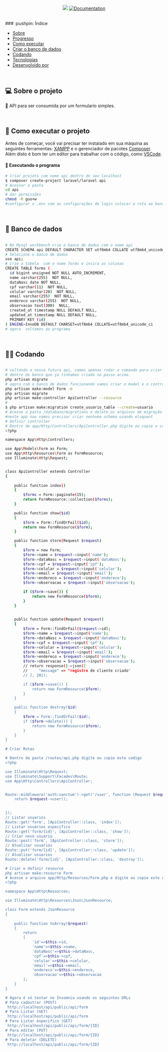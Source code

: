 <p align="center"> 
   <img src="https://img.shields.io/badge/version-1.0-red.svg" />
  
  <a href="https://github.com/Flameuss">
    <img alt="Documentation" src="https://img.shields.io/badge/documentation-yes-brightgreen.svg" target="_blank" />
  </a>
</p>

<br>
### :pushpin: Índice

- [Sobre](#sobre-o-projeto)
- [Progresso](#progresso)
- [Como executar](#executar)
- [Criar o banco de dados](#banco-de-dados)
- [Codando](#coding)
- [Tecnologias](#tecnologia)
- [Desenvolvido por](#desenvolvido)

<br>
<a id="sobre-o-projeto"></a>

## 💻 Sobre o projeto

:memo: API para ser consumida por um formulario simples.

<br>
<a id="executar"></a>

## 🚀 Como executar o projeto
Antes de começar, você vai precisar ter instalado em sua máquina as seguintes ferramentas:
[XAMPP](https://www.apachefriends.org/pt_br/index.html) e o gerenciador de pacotes [Composer](https://getcomposer.org/).
Além disto é bom ter um editor para trabalhar com o código, como [VSCode](https://code.visualstudio.com/).
<br>

#### 🧭 Executando o programa

```bash
# Criar projeto com nome api dentro do seu localhost
$ composer create-project laravel/laravel api
# Acessar a pasta
cd api
# dar permissões 
chmod -R guo+w
#configurar o .env com as configurações de login colocar a rota ao banco de dados api. 

```
<br>

<a id="banco-de-dados"></a>

## 🏦 Banco de dados

```bash

# No Mysql workbench crie o banco de dados com o nome api
CREATE SCHEMA api DEFAULT CHARACTER SET utf8mb4 COLLATE utf8mb4_unicode_ci ;
# Selecione o banco de dados
use api;
# Crie a tabela  com o nome forms e insira as colunas 
CREATE TABLE forms (
  id bigint unsigned NOT NULL AUTO_INCREMENT,
  name varchar(255)  NOT NULL,
  dataNasc date NOT NULL,
  cpf varchar(11)  NOT NULL,
  celular varchar(20)  NOT NULL,
  email varchar(255)  NOT NULL,
  endereco varchar(255)  NOT NULL,
  observacao text(300)  NULL,
  created_at timestamp NULL DEFAULT NULL,
  updated_at timestamp NULL DEFAULT NULL,
  PRIMARY KEY (id)
) ENGINE=InnoDB DEFAULT CHARSET=utf8mb4 COLLATE=utf8mb4_unicode_ci
# agora  voltamos ao programa
```
<br>

<a id="coding"></a>

## 👨‍💻 Codando

```bash

# voltando a nossa futura api, vamos apenas rodar o comando para criar as tabela migrations e  personal _access_tokens
# dentro do banco que ja tinhamos criado no passo acima.
php artisan migrate 
# agora com o banco de dados funcionando vamos criar o model e o controller
php artisan make:model Form -m
php artisan migrate
php artisan make:controller ApiController --resource
#
$ php artisan make:migration create_usuario_table --create=usuario
# Acesse a pasta /database/migrations e delete os arquivos de migração
#neste app nao vamos precisar criar nenhuma schema usando eloquent
# Definir controller
# Dentro de app/Http/Controllers/ApiController.php digite ou copie o codigo abaixo
<?php

namespace App\Http\Controllers;

use App\Models\Form as Form;
use App\Http\Resources\Form as FormResource;
use Illuminate\Http\Request;


class ApiController extends Controller
{
   
    public function index()
    {
        $forms = Form::paginate(15);
        return FormResource::collection($forms);
    }

    public function show($id)
    {
        $form = Form::findOrFail($id);
        return new FormResource($form);
    }

    public function store(Request $request)
    {
        $form = new Form;
        $form->name = $request->input('name');
        $form->dataNasc = $request->input('dataNasc');
        $form->cpf = $request->input('cpf');
        $form->celular = $request->input('celular');
        $form->email = $request->input('email');
        $form->endereco = $request->input('endereco');
        $form->observacao = $request->input('observacao');

        if ($form->save()) {
            return new FormResource($form);
        }
    }
      

    public function update(Request $request)
    {
        $form = Form::findOrFail($request->id);
        $form->name = $request->input('name');
        $form->dataNasc = $request->input('dataNasc');
        $form->cpf = $request->input('cpf');
        $form->celular = $request->input('celular');
        $form->email = $request->input('email');
        $form->endereco = $request->input('endereco');
        $form->observacao = $request->input('observacao');
        // return response()->json([
        //     "message" => "registro de cliente criado"
        // ], 201);

        if ($form->save()) {
            return new FormResource($form);
        }
    }

    public function destroy($id)
    {
        $form = Form::findOrFail($id);
        if ($form->delete()) {
            return new FormResource($form);
        }
    }
}

# Criar Rotas

# Dentro da pasta /routes/api.php digite ou copie este codigo
<?php

use Illuminate\Http\Request;
use Illuminate\Support\Facades\Route;
use App\Http\Controllers\ApiController;


Route::middleware('auth:sanctum')->get('/user', function (Request $request) {
    return $request->user();
    

});
// Listar usuarios
Route::get('form', [ApiController::class, 'index']);
// Listar usuários especifico
Route::get('form/{id}', [ApiController::class, 'show']);
// Criar novo usuario
Route::post('form', [ApiController::class, 'store']);
// Atualizar usuarios
Route::put('form/{id}', [ApiController::class, 'update']);
// Atualizar usuarios
Route::delete('form/{id}', [ApiController::class, 'destroy']);

# Criar e definir resource
php artisan make:resource Form
# Acesse o arquivo app/Http/Resources/Form.php e digite ou copie este codigo
<?php

namespace App\Http\Resources;

use Illuminate\Http\Resources\Json\JsonResource;

class Form extends JsonResource
{
    
    public function toArray($request)
    {
        return 
        [
            'id'=>$this->id,
            'name'=>$this->name,
            'dataNasc'=>$this->dataNasc,
            'cpf'=>$this->cpf, 
            'celular'=>$this->celular, 
            'email'=>$this->email, 
            'endereco'=>$this->endereco, 
            'observacao'=>$this->observacao
        ];
    }
}

# Agora é só testar no Insomnia usando os seguintes URLs
# Para cadastrar (POST)
 http://localhost/api/public/api/form
# Para Listar (GET)
 http://localhost/api/public/api/form
# Para Listar especifico (GET)
 http://localhost/api/public/api/form/{ID}
# Para editar (PUT)
 http://localhost/api/public/api/form/{ID}
# Para deletar (DELETE)
 http://localhost/api/public/api/form/{ID}
```
